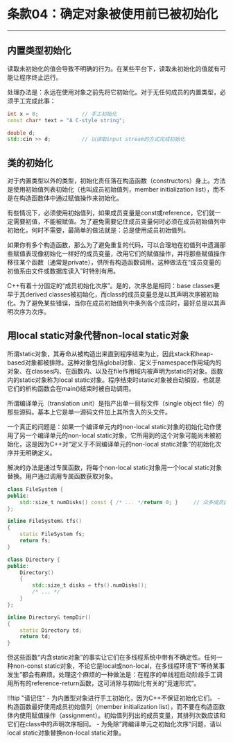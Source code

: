 # 条款04：确定对象被使用前已被初始化

---

## 内置类型初始化

读取未初始化的值会导致不明确的行为。在某些平台下，读取未初始化的值就有可能让程序终止运行。

处理办法是：永远在使用对象之前先将它初始化。对于无任何成员的内置类型，必须手工完成此事：

```c++
int x = 0;				// 手工初始化
const char* text = "A C-style string";

double d;
std::cin >> d;			// 以读取input stream的方式完成初始化
```

## 类的初始化

对于内置类型以外的类型，初始化责任落在构造函数（constructors）身上。方法是使用初始值列表初始化（也叫成员初始值列，member initialization list），而不是在构造函数体中通过赋值操作来初始化。

有些情况下，必须使用初始值列，如果成员变量是const或reference，它们就一定需要初值，不能被赋值。为了避免需要记住成员变量何时必须在成员初始值列中初始化，何时不需要，最简单的做法就是：总是使用成员初始值列。

如果你有多个构造函数，那么为了避免重复的代码，可以合理地在初值列中遗漏那些赋值表现像初始化一样好的成员变量，改用它们的赋值操作，并将那些赋值操作移往某个函数（通常是private），供所有构造函数调用。这种做法在“成员变量的初值系由文件或数据库读入”时特别有用。

C++有着十分固定的“成员初始化次序”。是的，次序总是相同：base classes更早于其derived classes被初始化，而class的成员变量总是以其声明次序被初始化。为了避免某些错误，当你在成员初始值列中条列各个成员时，最好总是以其声明次序为次序。

## 用local static对象代替non-local static对象

所谓static对象，其寿命从被构造出来直到程序结束为止，因此stack和heap-based对象都被排除。这种对象包括global对象、定义于namespace作用域内的对象、在classes内、在函数内、以及在file作用域内被声明为static的对象。函数内的static对象称为local static对象。程序结束时static对象被自动销毁，也就是它们的析构函数会在main()结束时被自动调用。

所谓编译单元（translation unit）是指产出单一目标文件（single object file）的那些源码。基本上它是单一源码文件加上其所含入的头文件。

一个真正的问题是：如果一个编译单元内的non-local static对象的初始化动作使用了另一个编译单元的non-local static对象，它所用到的这个对象可能尚未被初始化，这是因为C++对“定义于不同编译单元的non-local static对象”的初始化次序并无明确定义。

解决的办法是通过专属函数，将每个non-local static对象用一个local static对象替换。用户通过调用专属函数获取对象。

```c++
class FileSystem {
public:
	std::size_t numDisks() const { /* ... */return 0; }		// 众多成员函数之一
};

inline FileSystem& tfs()
{
	static FileSystem fs;
	return fs;
}

class Directory {
public:
	Directory()
	{
		std::size_t disks = tfs().numDisks();
		/* ... */
	}
};

inline Directory& tempDir()
{
	static Directory td;
	return td;
}
```

但这些函数“内含static对象”的事实让它们在多线程系统中带有不确定性。任何一种non-const static对象，不论它是local或non-local，在多线程环境下“等待某事发生”都会有麻烦。处理这个麻烦的一种做法是：在程序的单线程启动阶段手工调用所有的reference-return函数，这可消除与初始化有关的“竞速形式”。

!!!tip "请记住"
	- 为内置型对象进行手工初始化，因为C++不保证初始化它们。
	- 构造函数最好使用成员初始值列（member initialization list），而不要在构造函数体内使用赋值操作（assignment）。初始值列列出的成员变量，其排列次数应该和它们在class中的声明次序相同。
	- 为免除”跨编译单元之初始化次序“问题，请以local static对象替换non-local static对象。